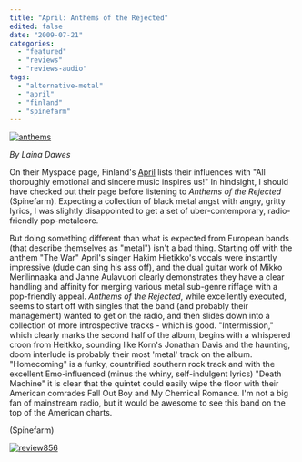 ```yaml
---
title: "April: Anthems of the Rejected"
edited: false
date: "2009-07-21"
categories:
  - "featured"
  - "reviews"
  - "reviews-audio"
tags:
  - "alternative-metal"
  - "april"
  - "finland"
  - "spinefarm"
---
```


[![anthems](http://www.hellbound.ca/wp-content/uploads/2009/07/anthems-298x300.jpg "anthems")](http://www.hellbound.ca/wp-content/uploads/2009/07/anthems.jpg)

_By Laina Dawes_

On their Myspace page, Finland's [April](http://www.myspace.com/aprilweb) lists their influences with "All thoroughly emotional and sincere music inspires us!" In hindsight, I should have checked out their page before listening to _Anthems of the Rejected_ (Spinefarm). Expecting a collection of black metal angst with angry, gritty lyrics, I was slightly disappointed to get a set of uber-contemporary, radio-friendly pop-metalcore.

But doing something different than what is expected from European bands (that describe themselves as "metal") isn't a bad thing. Starting off with the anthem "The War" April's singer Hakim Hietikko's vocals were instantly impressive (dude can sing his ass off), and the dual guitar work of Mikko Merilinnaaka and Janne Aulavuori clearly demonstrates they have a clear handling and affinity for merging various metal sub-genre riffage with a pop-friendly appeal. _Anthems of the Rejected_, while excellently executed, seems to start off with singles that the band (and probably their management) wanted to get on the radio, and then slides down into a collection of more introspective tracks - which is good. "Intermission," which clearly marks the second half of the album, begins with a whispered croon from Heitkko, sounding like Korn's Jonathan Davis and the haunting, doom interlude is probably their most 'metal' track on the album. "Homecoming" is a funky, countrified southern rock track and with the excellent Emo-influenced (minus the whiny, self-indulgent lyrics) "Death Machine" it is clear that the quintet could easily wipe the floor with their American comrades Fall Out Boy and My Chemical Romance. I'm not a big fan of mainstream radio, but it would be awesome to see this band on the top of the American charts.

(Spinefarm)

[![review856](http://www.hellbound.ca/wp-content/uploads/2009/06/review856.png "review856")](http://www.hellbound.ca/wp-content/uploads/2009/06/review856.png)
